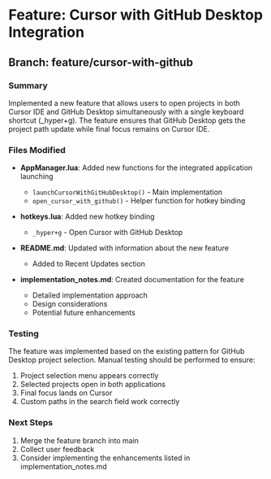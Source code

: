 # Feature: Cursor with GitHub Desktop Integration

## Branch: feature/cursor-with-github

### Summary
Implemented a new feature that allows users to open projects in both Cursor IDE and GitHub Desktop simultaneously with a single keyboard shortcut (_hyper+g). The feature ensures that GitHub Desktop gets the project path update while final focus remains on Cursor IDE.

### Files Modified
- **AppManager.lua**: Added new functions for the integrated application launching
  - `launchCursorWithGitHubDesktop()` - Main implementation
  - `open_cursor_with_github()` - Helper function for hotkey binding

- **hotkeys.lua**: Added new hotkey binding
  - `_hyper+g` - Open Cursor with GitHub Desktop

- **README.md**: Updated with information about the new feature
  - Added to Recent Updates section

- **implementation_notes.md**: Created documentation for the feature
  - Detailed implementation approach
  - Design considerations
  - Potential future enhancements

### Testing
The feature was implemented based on the existing pattern for GitHub Desktop project selection. Manual testing should be performed to ensure:

1. Project selection menu appears correctly
2. Selected projects open in both applications
3. Final focus lands on Cursor
4. Custom paths in the search field work correctly

### Next Steps
1. Merge the feature branch into main
2. Collect user feedback
3. Consider implementing the enhancements listed in implementation_notes.md 
